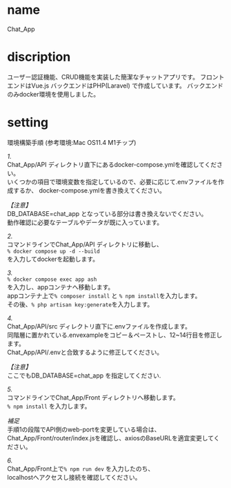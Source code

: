 # name
Chat_App

# discription
ユーザー認証機能、CRUD機能を実装した簡潔なチャットアプリです。
フロントエンドはVue.js
バックエンドはPHP(Laravel)
で作成しています。
バックエンドのみdocker環境を使用しました。

# setting
環境構築手順 (参考環境:Mac OS11.4 M1チップ)

_1._  
Chat_App/API ディレクトリ直下にあるdocker-compose.ymlを確認してください。  
いくつかの項目で環境変数を指定しているので、必要に応じて.envファイルを作成するか、
docker-compose.ymlを書き換えてください。  

_【注意】_  
DB_DATABASE=chat_app  となっている部分は書き換えないでください。  
動作確認に必要なテーブルやデータが既に入っています。



_2._  
コマンドラインでChat_App/API ディレクトリに移動し、  
`% docker compose up -d --build`  
を入力してdockerを起動します。  



_3._  
`% docker compose exec app ash`  
を入力し、appコンテナへ移動します。  
appコンテナ上で`% composer install` と `% npm install`を入力します。  
その後、`% php artisan key:generate`を入力します。  



_4._  
Chat_App/API/src ディレクトリ直下に.envファイルを作成します。  
同階層に置かれている.envexampleをコピー＆ペーストし、12~14行目を修正します。  
Chat_App/API/.envと合致するように修正してください。  

_【注意】_  
ここでもDB_DATABASE=chat_app を指定してください.  



_5._  
コマンドラインでChat_App/Front ディレクトリへ移動します。  
`% npm install` を入力します。  

_補足_  
手順1の段階でAPI側のweb-portを変更している場合は、  
Chat_App/Front/router/index.jsを確認し、axiosのBaseURLを適宜変更してください。  



_6._  
Chat_App/Front上で`% npm run dev` を入力したのち、  
localhostへアクセスし接続を確認してください。
